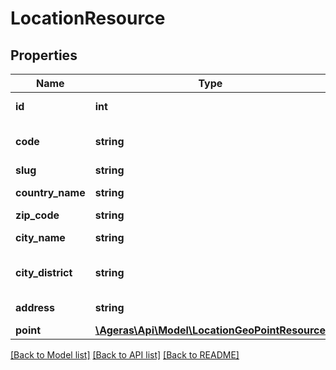 # LocationResource

## Properties
Name | Type | Description | Notes
------------ | ------------- | ------------- | -------------
**id** | **int** | id for resource | [optional] 
**code** | **string** | Code for the given location. | [optional] 
**slug** | **string** | url slug | [optional] 
**country_name** | **string** | Name of the country | [optional] 
**zip_code** | **string** | Zip Code. | [optional] 
**city_name** | **string** | Name of the city. | [optional] 
**city_district** | **string** | District the location is part of | [optional] 
**address** | **string** | The address. | [optional] 
**point** | [**\Ageras\Api\Model\LocationGeoPointResource**](LocationGeoPointResource.md) |  | [optional] 

[[Back to Model list]](../README.md#documentation-for-models) [[Back to API list]](../README.md#documentation-for-api-endpoints) [[Back to README]](../README.md)


